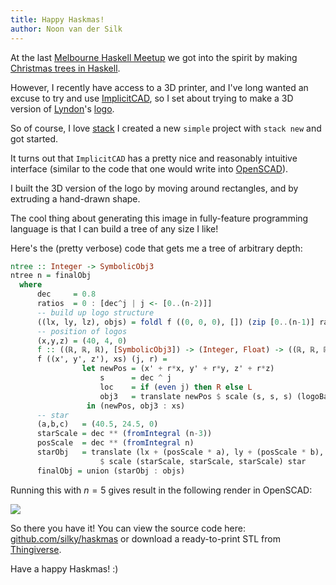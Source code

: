 ```yaml
---
title: Happy Haskmas!
author: Noon van der Silk
---
```


At the last [Melbourne Haskell Meetup](http://www.meetup.com/Melbourne-Haskell-Users-Group/events/222203592/) we got into the spirit by making [Christmas trees in Haskell](https://github.com/imccoy/xmast).

However, I recently have access to a 3D printer, and I've long wanted an excuse to try and use [ImplicitCAD](https://github.com/colah/ImplicitCAD), so I set about trying to make a 3D version of [Lyndon](https://github.com/sordina)'s [logo](http://www.meetup.com/Melbourne-Haskell-Users-Group/photos/26573949/).

So of course, I love [stack](https://github.com/commercialhaskell/stack) I created a new `simple` project with `stack new` and got started.

It turns out that `ImplicitCAD` has a pretty nice and reasonably intuitive interface (similar to the code that one would write into [OpenSCAD](http://www.openscad.org/)).

I built the 3D version of the logo by moving around rectangles, and by extruding a hand-drawn shape.

The cool thing about generating this image in fully-feature programming
language is that I can build a tree of any size I like!

Here's the (pretty verbose) code that gets me a tree of arbitrary depth:

``` haskell
ntree :: Integer -> SymbolicObj3
ntree n = finalObj
  where
      dec     = 0.8
      ratios  = 0 : [dec^j | j <- [0..(n-2)]]
      -- build up logo structure
      ((lx, ly, lz), objs) = foldl f ((0, 0, 0), []) (zip [0..(n-1)] ratios)
      -- position of logos
      (x,y,z) = (40, 4, 0)
      f :: ((ℝ, ℝ, ℝ), [SymbolicObj3]) -> (Integer, Float) -> ((ℝ, ℝ, ℝ), [SymbolicObj3])
      f ((x', y', z'), xs) (j, r) =
                let newPos = (x' + r*x, y' + r*y, z' + r*z)
                    s      = dec ^ j
                    loc    = if (even j) then R else L
                    obj3   = translate newPos $ scale (s, s, s) (logoBauble loc)
                 in (newPos, obj3 : xs)
      -- star
      (a,b,c)   = (40.5, 24.5, 0)
      starScale = dec ** (fromIntegral (n-3))
      posScale  = dec ** (fromIntegral n)
      starObj   = translate (lx + (posScale * a), ly + (posScale * b), lz + (posScale * c))
                    $ scale (starScale, starScale, starScale) star
      finalObj = union (starObj : objs)
```
Running this with $n = 5$ gives result in the following render in OpenSCAD:

![](/images/tree-5.png)

So there you have it! You can view the source code here: [github.com/silky/haskmas](https://github.com/silky/haskmas) or download a ready-to-print STL from [Thingiverse](http://www.thingiverse.com/thing:1187442).

Have a happy Haskmas! :)
